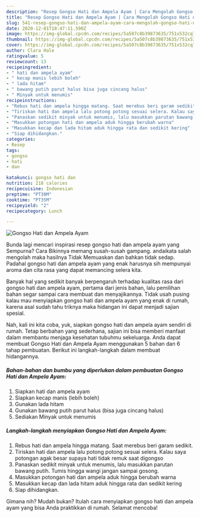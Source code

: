 ```yaml
---
description: "Resep Gongso Hati dan Ampela Ayam | Cara Mengolah Gongso Hati dan Ampela Ayam Yang Sedap"
title: "Resep Gongso Hati dan Ampela Ayam | Cara Mengolah Gongso Hati dan Ampela Ayam Yang Sedap"
slug: 541-resep-gongso-hati-dan-ampela-ayam-cara-mengolah-gongso-hati-dan-ampela-ayam-yang-sedap
date: 2020-12-01T18:47:11.590Z
image: https://img-global.cpcdn.com/recipes/5a507c8b39873635/751x532cq70/gongso-hati-dan-ampela-ayam-foto-resep-utama.jpg
thumbnail: https://img-global.cpcdn.com/recipes/5a507c8b39873635/751x532cq70/gongso-hati-dan-ampela-ayam-foto-resep-utama.jpg
cover: https://img-global.cpcdn.com/recipes/5a507c8b39873635/751x532cq70/gongso-hati-dan-ampela-ayam-foto-resep-utama.jpg
author: Clara Hale
ratingvalue: 5
reviewcount: 13
recipeingredient:
- " hati dan ampela ayam"
- " kecap manis lebih boleh"
- " lada hitam"
- " bawang putih parut halus bisa juga cincang halus"
- " Minyak untuk menumis"
recipeinstructions:
- "Rebus hati dan ampela hingga matang. Saat merebus beri garam sedikit."
- "Tiriskan hati dan ampela lalu potong potong sesuai selera. Kalau saya potongan agak besar supaya hati tidak remuk saat digongso"
- "Panaskan sedikit minyak untuk menumis, lalu masukkan parutan bawang putih. Tumis hingga wangi jangan sampai gosong."
- "Masukkan potongan hati dan ampela aduk hingga berubah warna"
- "Masukkan kecap dan lada hitam aduk hingga rata dan sedikit kering"
- "Siap dihidangkan."
categories:
- Resep
tags:
- gongso
- hati
- dan

katakunci: gongso hati dan 
nutrition: 218 calories
recipecuisine: Indonesian
preptime: "PT30M"
cooktime: "PT35M"
recipeyield: "2"
recipecategory: Lunch

---
```



![Gongso Hati dan Ampela Ayam](https://img-global.cpcdn.com/recipes/5a507c8b39873635/751x532cq70/gongso-hati-dan-ampela-ayam-foto-resep-utama.jpg)

Bunda lagi mencari inspirasi resep gongso hati dan ampela ayam yang Sempurna? Cara Bikinnya memang susah-susah gampang. andaikata salah mengolah maka hasilnya Tidak Memuaskan dan bahkan tidak sedap. Padahal gongso hati dan ampela ayam yang enak harusnya sih mempunyai aroma dan cita rasa yang dapat memancing selera kita.



Banyak hal yang sedikit banyak berpengaruh terhadap kualitas rasa dari gongso hati dan ampela ayam, pertama dari jenis bahan, lalu pemilihan bahan segar sampai cara membuat dan menyajikannya. Tidak usah pusing kalau mau menyiapkan gongso hati dan ampela ayam yang enak di rumah, karena asal sudah tahu triknya maka hidangan ini dapat menjadi sajian spesial.


Nah, kali ini kita coba, yuk, siapkan gongso hati dan ampela ayam sendiri di rumah. Tetap berbahan yang sederhana, sajian ini bisa memberi manfaat dalam membantu menjaga kesehatan tubuhmu sekeluarga. Anda dapat membuat Gongso Hati dan Ampela Ayam menggunakan 5 bahan dan 6 tahap pembuatan. Berikut ini langkah-langkah dalam membuat hidangannya.

<!--inarticleads1-->

##### Bahan-bahan dan bumbu yang diperlukan dalam pembuatan Gongso Hati dan Ampela Ayam:

1. Siapkan  hati dan ampela ayam
1. Siapkan  kecap manis (lebih boleh)
1. Gunakan  lada hitam
1. Gunakan  bawang putih parut halus (bisa juga cincang halus)
1. Sediakan  Minyak untuk menumis




<!--inarticleads2-->

##### Langkah-langkah menyiapkan Gongso Hati dan Ampela Ayam:

1. Rebus hati dan ampela hingga matang. Saat merebus beri garam sedikit.
1. Tiriskan hati dan ampela lalu potong potong sesuai selera. Kalau saya potongan agak besar supaya hati tidak remuk saat digongso
1. Panaskan sedikit minyak untuk menumis, lalu masukkan parutan bawang putih. Tumis hingga wangi jangan sampai gosong.
1. Masukkan potongan hati dan ampela aduk hingga berubah warna
1. Masukkan kecap dan lada hitam aduk hingga rata dan sedikit kering
1. Siap dihidangkan.




Gimana nih? Mudah bukan? Itulah cara menyiapkan gongso hati dan ampela ayam yang bisa Anda praktikkan di rumah. Selamat mencoba!
